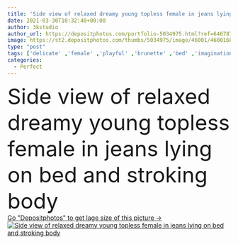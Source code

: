```yaml
---
title: 'Side view of relaxed dreamy young topless female in jeans lying on bed and stroking body'
date: 2021-03-30T10:32:40+00:00
author: 3kstudio
author_url: https://depositphotos.com/portfolio-5034975.html?ref=64678756
image: https://st2.depositphotos.com/thumbs/5034975/image/46001/460016844/api_thumb_450.jpg?forcejpeg=true
type: "post"
tags: ['delicate' ,'female' ,'playful' ,'brunette' ,'bed' ,'imagination' ,'lying' ,'relax' ,'figure' ,'tender' ,'dream' ,'woman' ,'touch' ,'feminine' ,'body' ,'indoors' ,'pleasure' ,'gentle' ,'sexy' ,'alone' ,'sensitive' ,'perfect' ,'attractive' ,'enjoy' ,'gorgeous' ,'sensual' ,'undress' ,'bedroom' ,'temptation' ,'dreamy' ,'seductive' ,'desire' ,'bare' ,'slim' ,'stroke' ,'erotic' ,'allure' ,'slender' ,'provocative' ,'voluptuous' ,'self' ,'intimate' ,'side view' ,'high angle' ,'eyes closed' ]
categories: 
  - Perfect
---
```

<div aling="center">
            <font size="60"> Side view of relaxed dreamy young topless female in jeans lying on bed and stroking body</font>   
</div>
<div>
    <a href='https://st2.depositphotos.com/thumbs/5034975/image/46001/460016844/api_thumb_450.jpg?forcejpeg=true?ref=64678756' target=_blank > Go "Depositphotos" to get lage size of this picture ->
        <img href='https://st2.depositphotos.com/thumbs/5034975/image/46001/460016844/api_thumb_450.jpg?forcejpeg=true?ref=64678756' src='https://st2.depositphotos.com/5034975/46001/i/950/depositphotos_460016844-stock-photo-side-view-relaxed-dreamy-young.jpg?forcejpeg=true' alt='Side view of relaxed dreamy young topless female in jeans lying on bed and stroking body' >
    </a>
</div>
